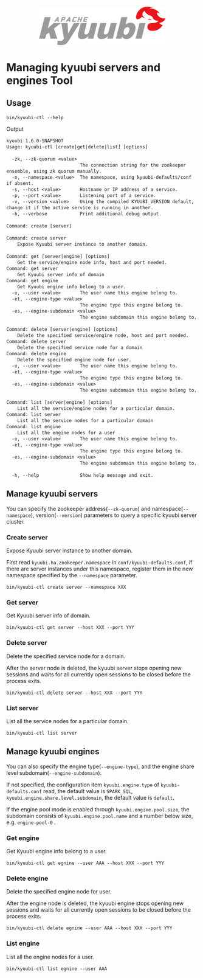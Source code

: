 <!--
 - Licensed to the Apache Software Foundation (ASF) under one or more
 - contributor license agreements.  See the NOTICE file distributed with
 - this work for additional information regarding copyright ownership.
 - The ASF licenses this file to You under the Apache License, Version 2.0
 - (the "License"); you may not use this file except in compliance with
 - the License.  You may obtain a copy of the License at
 -
 -   http://www.apache.org/licenses/LICENSE-2.0
 -
 - Unless required by applicable law or agreed to in writing, software
 - distributed under the License is distributed on an "AS IS" BASIS,
 - WITHOUT WARRANTIES OR CONDITIONS OF ANY KIND, either express or implied.
 - See the License for the specific language governing permissions and
 - limitations under the License.
 -->

<div align=center>

![](../imgs/kyuubi_logo.png)

</div>

# Managing kyuubi servers and engines Tool

## Usage
```shell
bin/kyuubi-ctl --help
```
Output
```shell
kyuubi 1.6.0-SNAPSHOT
Usage: kyuubi-ctl [create|get|delete|list] [options]

  -zk, --zk-quorum <value>
                           The connection string for the zookeeper ensemble, using zk quorum manually.
  -n, --namespace <value>  The namespace, using kyuubi-defaults/conf if absent.
  -s, --host <value>       Hostname or IP address of a service.
  -p, --port <value>       Listening port of a service.
  -v, --version <value>    Using the compiled KYUUBI_VERSION default, change it if the active service is running in another.
  -b, --verbose            Print additional debug output.

Command: create [server]

Command: create server
	Expose Kyuubi server instance to another domain.

Command: get [server|engine] [options]
	Get the service/engine node info, host and port needed.
Command: get server
	Get Kyuubi server info of domain
Command: get engine
	Get Kyuubi engine info belong to a user.
  -u, --user <value>       The user name this engine belong to.
  -et, --engine-type <value>
                           The engine type this engine belong to.
  -es, --engine-subdomain <value>
                           The engine subdomain this engine belong to.

Command: delete [server|engine] [options]
	Delete the specified service/engine node, host and port needed.
Command: delete server
	Delete the specified service node for a domain
Command: delete engine
	Delete the specified engine node for user.
  -u, --user <value>       The user name this engine belong to.
  -et, --engine-type <value>
                           The engine type this engine belong to.
  -es, --engine-subdomain <value>
                           The engine subdomain this engine belong to.

Command: list [server|engine] [options]
	List all the service/engine nodes for a particular domain.
Command: list server
	List all the service nodes for a particular domain
Command: list engine
	List all the engine nodes for a user
  -u, --user <value>       The user name this engine belong to.
  -et, --engine-type <value>
                           The engine type this engine belong to.
  -es, --engine-subdomain <value>
                           The engine subdomain this engine belong to.

  -h, --help               Show help message and exit.
```

## Manage kyuubi servers
You can specify the zookeeper address(`--zk-quorum`) and namespace(`--namespace`), version(`--version`) parameters to query a specific kyuubi server cluster.
### Create server
Expose Kyuubi server instance to another domain.

First read `kyuubi.ha.zookeeper.namespace` in `conf/kyuubi-defaults.conf`, if there are server instances under this namespace, register them in the new namespace specified by the `--namespace` parameter.
```shell
bin/kyuubi-ctl create server --namespace XXX
```
### Get server
Get Kyuubi server info of domain.
```shell
bin/kyuubi-ctl get server --host XXX --port YYY
```
### Delete server
Delete the specified service node for a domain.

After the server node is deleted, the kyuubi server stops opening new sessions and waits for all currently open sessions to be closed before the process exits.
```shell
bin/kyuubi-ctl delete server --host XXX --port YYY
```
### List server
List all the service nodes for a particular domain.

```shell
bin/kyuubi-ctl list server
```
## Manage kyuubi engines
You can also specify the engine type(`--engine-type`), and the engine share level subdomain(`--engine-subdomain`).

If not specified, the configuration item `kyuubi.engine.type` of `kyuubi-defaults.conf` read, the default value is `SPARK_SQL`, `kyuubi.engine.share.level.subdomain`, the default value is `default`.

If the engine pool mode is enabled through `kyuubi.engine.pool.size`, the subdomain consists of `kyuubi.engine.pool.name` and a number below size, e.g. `engine-pool-0` .

### Get engine
Get Kyuubi engine info belong to a user.
```shell
bin/kyuubi-ctl get egnine --user AAA --host XXX --port YYY
```
### Delete engine
Delete the specified engine node for user.

After the engine node is deleted, the kyuubi engine stops opening new sessions and waits for all currently open sessions to be closed before the process exits.
```shell
bin/kyuubi-ctl delete egnine --user AAA --host XXX --port YYY
```
### List engine
List all the engine nodes for a user.
```shell
bin/kyuubi-ctl list egnine --user AAA
```